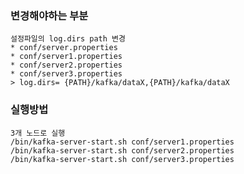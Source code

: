 ### 변경해야하는 부분
	설정파일의 log.dirs path 변경
	* conf/server.properties
	* conf/server1.properties
	* conf/server2.properties
	* conf/server3.properties
	> log.dirs= {PATH}/kafka/dataX,{PATH}/kafka/dataX

### 실행방법
	3개 노드로 실행
	/bin/kafka-server-start.sh conf/server1.properties
	/bin/kafka-server-start.sh conf/server2.properties
	/bin/kafka-server-start.sh conf/server3.properties
